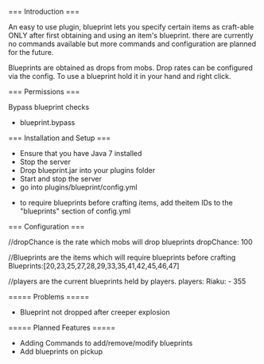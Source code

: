 === Introduction ===

An easy to use plugin, blueprint lets you specify certain items as craft-able
 ONLY after first obtaining and using an item's blueprint. there are currently no commands available but more commands and configuration are planned for the future.

Blueprints are obtained as drops from mobs. Drop rates can be configured via the config.
To use a blueprint hold it in your hand and right click.

=== Permissions ===

Bypass blueprint checks
- blueprint.bypass


=== Installation and Setup ===

- Ensure that you have Java 7 installed
- Stop the server
- Drop blueprint.jar into your plugins folder
- Start and stop the server
- go into plugins/blueprint/config.yml
* to require blueprints before crafting items, add theitem IDs to the "blueprints" section of config.yml

=== Configuration ===

//dropChance is the rate which mobs will drop blueprints
dropChance: 100

//Blueprints are the items which will require blueprints before crafting
Blueprints:[20,23,25,27,28,29,33,35,41,42,45,46,47]

//players are the current blueprints held by players. 
players:
  Riaku:
    - 355

===== Problems =====

* Blueprint not dropped after creeper explosion

===== Planned Features =====

* Adding Commands to add/remove/modify blueprints
* Add blueprints on pickup
